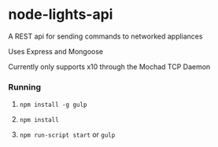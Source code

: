 # node-lights-api

A REST api for sending commands to networked appliances

Uses Express and Mongoose

Currently only supports x10 through the Mochad TCP Daemon

### Running

1. `npm install -g gulp`

2. `npm install`

3. `npm run-script start`
    or 
   `gulp`
